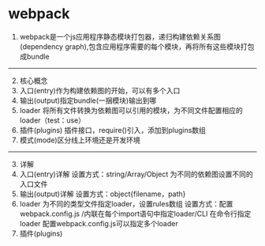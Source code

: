 # webpack
1. webpack是一个js应用程序静态模块打包器，递归构建依赖关系图(dependency graph),包含应用程序需要的每个模块，再将所有这些模块打包成bundle
---
2. 核心概念
 1. 入口(entry)作为构建依赖图的开始，可以有多个入口 
 2. 输出(output)指定bundle(一捆模块)输出到哪
 3. loader 将所有文件转换为依赖图可以引用的模块，为不同文件配置相应的loader（test：use）
 4. 插件(plugins) 插件接口，require()引入，添加到plugins数组
 5. 模式(mode)区分线上环境还是开发环境
---
3. 详解
 1. 入口(entry)详解
  设置方式：string/Array/Object
  为不同的依赖图设置不同的入口文件
 2. 输出(output)详解
  设置方式：object{filename，path}
 3. loader
  为不同的类型文件指定loader，设置rules数组
  设置方式：配置webpack.config.js /内联在每个import语句中指定loader/CLI 在命令行指定loader
  配置webpack.config.js可以指定多个loader
 4. 插件(plugins)
  
   